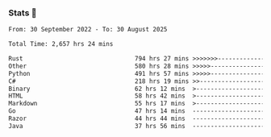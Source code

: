 ### Stats 👋
<!--START_SECTION:waka-->

```txt
From: 30 September 2022 - To: 30 August 2025

Total Time: 2,657 hrs 24 mins

Rust                               794 hrs 27 mins >>>>>>>------------------   29.90 %
Other                              580 hrs 28 mins >>>>>--------------------   21.84 %
Python                             491 hrs 57 mins >>>>>--------------------   18.51 %
C#                                 218 hrs 19 mins >>-----------------------   08.22 %
Binary                             62 hrs 12 mins  >------------------------   02.34 %
HTML                               58 hrs 42 mins  >------------------------   02.21 %
Markdown                           55 hrs 17 mins  >------------------------   02.08 %
Go                                 47 hrs 14 mins  -------------------------   01.78 %
Razor                              44 hrs 44 mins  -------------------------   01.68 %
Java                               37 hrs 56 mins  -------------------------   01.43 %
```

<!--END_SECTION:waka-->

<!--
**buhaytza2005/buhaytza2005** is a ✨ _special_ ✨ repository because its `README.md` (this file) appears on your GitHub profile.

Here are some ideas to get you started:

- 🔭 I’m currently working on ...
- 🌱 I’m currently learning ...
- 👯 I’m looking to collaborate on ...
- 🤔 I’m looking for help with ...
- 💬 Ask me about ...
- 📫 How to reach me: ...
- 😄 Pronouns: ...
- ⚡ Fun fact: ...
-->


